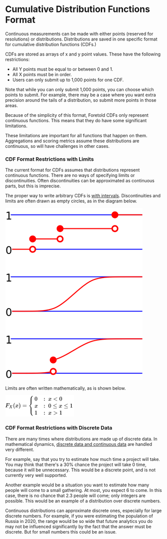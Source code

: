 # Cumulative Distribution Functions  Format

Continuous measurements can be made with either points \(reserved for resolutions\) or distributions. Distributions are saved in one specific format for cumulative distribution functions \(CDFs.\)

CDFs are stored as arrays of x and y point values. These have the following restrictions:

* All Y points must be equal to or between 0 and 1. 
* All X points must be in order.
* Users can only submit up to 1,000 points for one CDF.

Note that while you can only submit 1,000 points, you can choose which points to submit. For example, there may be a case where you want extra precision around the tails of a distribution, so submit more points in those areas.

Because of the simplicity of this format, Foretold CDFs only represent continuous functions. This means that they do have some significant limitations.

These limitations are important for all functions that happen on them. Aggregations and scoring metrics assume these distributions are continuous, so will have challenges in other cases.

### CDF Format Restrictions with Limits

The current format for CDFs assumes that distributions represent continuous functions. There are no ways of specifying limits or discontinuities. Often discontinuities can be approximated as continuous parts, but this is imprecise.

The proper way to write arbitrary CDFs is [with intervals](https://en.wikipedia.org/wiki/Cumulative_distribution_function). Discontinuities and limits are often drawn as empty circles, as in the diagram below.

![](.gitbook/assets/image%20%283%29.png)

Limits are often written mathematically, as is shown below.

![A uniform distribution from 0 to 1](.gitbook/assets/image%20%282%29.png)

### CDF Format Restrictions with Discrete Data

There are many times where distributions are made up of discrete data. In mathematical dynamics, [discrete data and continuous data](https://en.wikipedia.org/wiki/Discrete_time_and_continuous_time) are handled very different.

For example, say that you try to estimate how much time a project will take. You may think that there's a 30% chance the project will take 0 time, because it will be unnecessary. This would be a discrete point, and is not currently very well supported. 

Another example would be a situation you want to estimate how many people will come to a small gathering. At most, you expect 6 to come. In this case, there is no chance that 2.3 people will come; only integers are possible. This would be an example of a distribution over discrete numbers. 

Continuous distributions can approximate discrete ones, especially for large discrete numbers. For example, if you were estimating the population of Russia in 2020, the range would be so wide that future analytics you do may not be influenced significantly by the fact that the answer must be discrete. But for small numbers this could be an issue.

